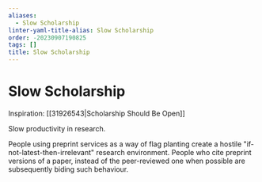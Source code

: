 ```yaml
---
aliases:
  - Slow Scholarship
linter-yaml-title-alias: Slow Scholarship
order: -20230907190825
tags: []
title: Slow Scholarship
---
```


# Slow Scholarship

Inspiration: [[31926543|Scholarship Should Be Open]]

Slow productivity in research.

People using preprint services as a way of flag planting create a hostile "if-not-latest-then-irrelevant" research environment. People who cite preprint versions of a paper, instead of the peer-reviewed one when possible are subsequently biding such behaviour.